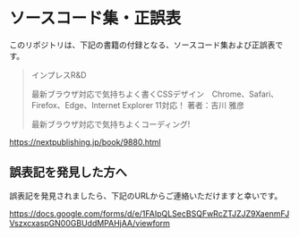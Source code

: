 # ソースコード集・正誤表

このリポジトリは、下記の書籍の付録となる、ソースコード集および正誤表です。

> インプレスR&D
>
> 最新ブラウザ対応で気持ちよく書くCSSデザイン　Chrome、Safari、Firefox、Edge、Internet Explorer 11対応！
> 著者：吉川 雅彦
>
> 最新ブラウザ対応で気持ちよくコーディング!

https://nextpublishing.jp/book/9880.html

## 誤表記を発見した方へ

誤表記を発見されましたら、下記のURLからご連絡いただけますと幸いです。

https://docs.google.com/forms/d/e/1FAIpQLSecBSQFwRcZTJZJZ9XaenmFJVszxcxaspGN00GBUddMPAHjAA/viewform
